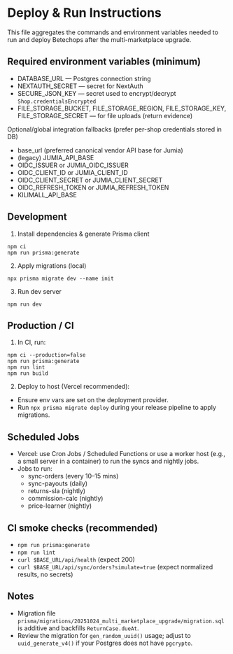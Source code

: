 # Deploy & Run Instructions

This file aggregates the commands and environment variables needed to run and deploy Betechops after the multi-marketplace upgrade.

## Required environment variables (minimum)
- DATABASE_URL — Postgres connection string
- NEXTAUTH_SECRET — secret for NextAuth
- SECURE_JSON_KEY — secret used to encrypt/decrypt `Shop.credentialsEncrypted`
- FILE_STORAGE_BUCKET, FILE_STORAGE_REGION, FILE_STORAGE_KEY, FILE_STORAGE_SECRET — for file uploads (return evidence)

Optional/global integration fallbacks (prefer per-shop credentials stored in DB)
- base_url (preferred canonical vendor API base for Jumia)
- (legacy) JUMIA_API_BASE
- OIDC_ISSUER or JUMIA_OIDC_ISSUER
- OIDC_CLIENT_ID or JUMIA_CLIENT_ID
- OIDC_CLIENT_SECRET or JUMIA_CLIENT_SECRET
- OIDC_REFRESH_TOKEN or JUMIA_REFRESH_TOKEN
- KILIMALL_API_BASE

## Development

1. Install dependencies & generate Prisma client

```pwsh
npm ci
npm run prisma:generate
```

2. Apply migrations (local)

```pwsh
npx prisma migrate dev --name init
```

3. Run dev server

```pwsh
npm run dev
```

## Production / CI

1. In CI, run:

```pwsh
npm ci --production=false
npm run prisma:generate
npm run lint
npm run build
```

2. Deploy to host (Vercel recommended):
  - Ensure env vars are set on the deployment provider.
  - Run `npx prisma migrate deploy` during your release pipeline to apply migrations.

## Scheduled Jobs
- Vercel: use Cron Jobs / Scheduled Functions or use a worker host (e.g., a small server in a container) to run the syncs and nightly jobs.
- Jobs to run:
  - sync-orders (every 10–15 mins)
  - sync-payouts (daily)
  - returns-sla (nightly)
  - commission-calc (nightly)
  - price-learner (nightly)

## CI smoke checks (recommended)
- `npm run prisma:generate`
- `npm run lint`
- `curl $BASE_URL/api/health` (expect 200)
- `curl $BASE_URL/api/sync/orders?simulate=true` (expect normalized results, no secrets)

## Notes
- Migration file `prisma/migrations/20251024_multi_marketplace_upgrade/migration.sql` is additive and backfills `ReturnCase.dueAt`.
- Review the migration for `gen_random_uuid()` usage; adjust to `uuid_generate_v4()` if your Postgres does not have `pgcrypto`.
